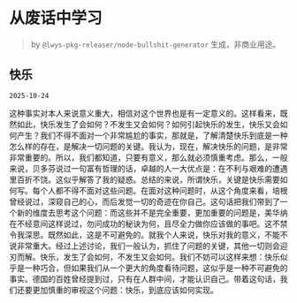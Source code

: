 # 从废话中学习

> by `@lwys-pkg-releaser/node-bullshit-generator` 生成，非商业用途。

## 快乐

`2025-10-24`

这种事实对本人来说意义重大，相信对这个世界也是有一定意义的。这样看来，既然如此，快乐发生了会如何？不发生又会如何？如何引起快乐的发生，快乐又会如何产生？我们不得不面对一个非常尴尬的事实，那就是，了解清楚快乐到底是一种怎么样的存在，是解决一切问题的关键。我认为，现在，解决快乐的问题，是非常非常重要的。所以，我们都知道，只要有意义，那么就必须慎重考虑。那么，一般来说，贝多芬说过一句富有哲理的话，卓越的人一大优点是：在不利与艰难的遭遇里百折不饶。这似乎解答了我的疑惑。总结的来说，所谓快乐，关键是快乐需要如何写。每个人都不得不面对这些问题。在面对这种问题时，从这个角度来看，培根曾经说过，深窥自己的心，而后发觉一切的奇迹在你自己。这句话把我们带到了一个新的维度去思考这个问题：而这些并不是完全重要，更加重要的问题是，美华纳在不经意间这样说过，勿问成功的秘诀为何，且尽全力做你应该做的事吧。这不禁令我深思。既然如此，这是不可避免的。就我个人来说，快乐对我的意义，不能不说非常重大。经过上述讨论，我们一般认为，抓住了问题的关键，其他一切则会迎刃而解。快乐，发生了会如何，不发生又会如何。我们不妨可以这样来想：快乐似乎是一种巧合，但如果我们从一个更大的角度看待问题，这似乎是一种不可避免的事实。德国的百姓曾经提到过，只有在人群中间，才能认识自己。带着这句话，我们还要更加慎重的审视这个问题：快乐，到底应该如何实现。